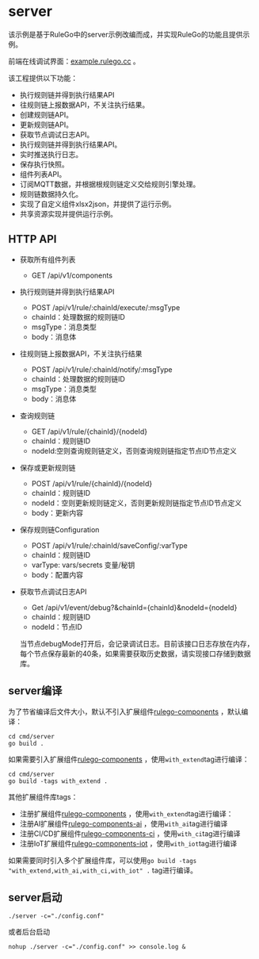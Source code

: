 # server

该示例是基于RuleGo中的server示例改编而成，并实现RuleGo的功能且提供示例。

前端在线调试界面：[example.rulego.cc](https://example.rulego.cc/) 。

该工程提供以下功能：

* 执行规则链并得到执行结果API
* 往规则链上报数据API，不关注执行结果。
* 创建规则链API。
* 更新规则链API。
* 获取节点调试日志API。
* 执行规则链并得到执行结果API。
* 实时推送执行日志。
* 保存执行快照。
* 组件列表API。
* 订阅MQTT数据，并根据根规则链定义交给规则引擎处理。
* 规则链数据持久化。
* 实现了自定义组件xlsx2json，并提供了运行示例。
* 共享资源实现并提供运行示例。

## HTTP API

* 获取所有组件列表
    - GET /api/v1/components

* 执行规则链并得到执行结果API
    - POST /api/v1/rule/:chainId/execute/:msgType
    - chainId：处理数据的规则链ID
    - msgType：消息类型
    - body：消息体
  
* 往规则链上报数据API，不关注执行结果
  - POST /api/v1/rule/:chainId/notify/:msgType
  - chainId：处理数据的规则链ID
  - msgType：消息类型
  - body：消息体
  
* 查询规则链
    - GET /api/v1/rule/{chainId}/{nodeId}
    - chainId：规则链ID
    - nodeId:空则查询规则链定义，否则查询规则链指定节点ID节点定义

* 保存或更新规则链
    - POST /api/v1/rule/{chainId}/{nodeId}
    - chainId：规则链ID
    - nodeId：空则更新规则链定义，否则更新规则链指定节点ID节点定义
    - body：更新内容
  
* 保存规则链Configuration
    - POST /api/v1/rule/:chainId/saveConfig/:varType
    - chainId：规则链ID
    - varType: vars/secrets 变量/秘钥
    - body：配置内容

* 获取节点调试日志API
    - Get /api/v1/event/debug?&chainId={chainId}&nodeId={nodeId}
    - chainId：规则链ID
    - nodeId：节点ID

  当节点debugMode打开后，会记录调试日志。目前该接口日志存放在内存，每个节点保存最新的40条，如果需要获取历史数据，请实现接口存储到数据库。

## server编译

为了节省编译后文件大小，默认不引入扩展组件[rulego-components](https://github.com/rulego/rulego-components) ，默认编译：

```shell
cd cmd/server
go build .
```

如果需要引入扩展组件[rulego-components](https://github.com/rulego/rulego-components) ，使用`with_extend`tag进行编译：

```shell
cd cmd/server
go build -tags with_extend .
```
其他扩展组件库tags：
- 注册扩展组件[rulego-components](https://github.com/rulego/rulego-components) ，使用`with_extend`tag进行编译：
- 注册AI扩展组件[rulego-components-ai](https://github.com/rulego/rulego-components-ai) ，使用`with_ai`tag进行编译
- 注册CI/CD扩展组件[rulego-components-ci](https://github.com/rulego/rulego-components-ci) ，使用`with_ci`tag进行编译
- 注册IoT扩展组件[rulego-components-iot](https://github.com/rulego/rulego-components-iot) ，使用`with_iot`tag进行编译

如果需要同时引入多个扩展组件库，可以使用`go build -tags "with_extend,with_ai,with_ci,with_iot" .` tag进行编译。

## server启动

```shell
./server -c="./config.conf"
```

或者后台启动

```shell
nohup ./server -c="./config.conf" >> console.log &
```
